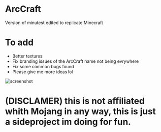 # ArcCraft
Version of minutest edited to replicate Minecraft

# To add

* Better textures
* Fix branding issues of the ArcCraft name not being evrywhere
* Fix some common bugs found
* Please give me more ideas lol

![screenshot](https://github.com/arc360alt/ArcCraft/assets/155182753/d99f7043-c2ae-4d3d-bb89-26b0f37d5377)

# (DISCLAMER) this is not affiliated whith Mojang in any way, this is just a sideproject im doing for fun.
